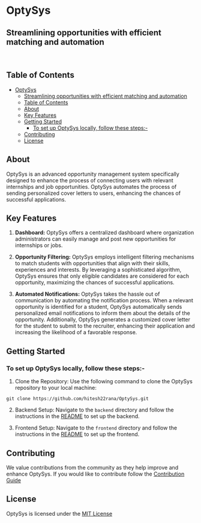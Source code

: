 # OptySys

## Streamlining opportunities with efficient matching and automation

<br />

## Table of Contents

- [OptySys](#optysys)
  - [Streamlining opportunities with efficient matching and automation](#streamlining-opportunities-with-efficient-matching-and-automation)
  - [Table of Contents](#table-of-contents)
  - [About](#about)
  - [Key Features](#key-features)
  - [Getting Started](#getting-started)
    - [To set up OptySys locally, follow these steps:-](#to-set-up-optysys-locally-follow-these-steps-)
  - [Contributing](#contributing)
  - [License](#license)

## About

OptySys is an advanced opportunity management system specifically designed to enhance the process of connecting users with relevant internships and job opportunities. OptySys automates the process of sending personalized cover letters to users, enhancing the chances of successful applications.

## Key Features

1. **Dashboard:** OptySys offers a centralized dashboard where organization administrators can easily manage and post new opportunities for internships or jobs.

2. **Opportunity Filtering:** OptySys employs intelligent filtering mechanisms to match students with opportunities that align with their skills, experiences and interests. By leveraging a sophisticated algorithm, OptySys ensures that only eligible candidates are considered for each opportunity, maximizing the chances of successful applications.

3. **Automated Notifications:** OptySys takes the hassle out of communication by automating the notification process. When a relevant opportunity is identified for a student, OptySys automatically sends personalized email notifications to inform them about the details of the opportunity. Additionally, OptySys generates a customized cover letter for the student to submit to the recruiter, enhancing their application and increasing the likelihood of a favorable response.

## Getting Started

### To set up OptySys locally, follow these steps:-

1. Clone the Repository: Use the following command to clone the OptySys repository to your local machine:

```shell
git clone https://github.com/hitesh22rana/OptySys.git
```

2. Backend Setup: Navigate to the `backend` directory and follow the instructions in the [README](backend/README.md) to set up the backend.

3. Frontend Setup: Navigate to the `frontend` directory and follow the instructions in the [README](frontend/README.md) to set up the frontend.

## Contributing

We value contributions from the community as they help improve and enhance OptySys. If you would like to contribute
follow the [Contribution Guide](https://github.com/hitesh22rana/OptySys/blob/main/CONTRIBUTION.md)

## License

OptySys is licensed under the [MIT License](LICENSE.md)
